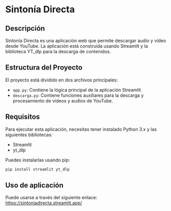 # Sintonía Directa

## Descripción

Sintonía Directa es una aplicación web que permite descargar audio y vídeo desde YouTube. La aplicación está construida usando Streamlit y la biblioteca YT_dlp para la descarga de contenidos.

## Estructura del Proyecto

El proyecto está dividido en dos archivos principales:

- `app.py`: Contiene la lógica principal de la aplicación Streamlit.
- `descarga.py`: Contiene funciones auxiliares para la descarga y procesamiento de vídeos y audios de YouTube.

## Requisitos

Para ejecutar esta aplicación, necesitas tener instalado Python 3.x y las siguientes bibliotecas:

- Streamlit
- yt_dlp

Puedes instalarlas usando pip:

```bash
pip install streamlit yt_dlp
```

## Uso de aplicación

Puede usarse a través del siguiente enlace:
https://sintoniadirecta.streamlit.app/
